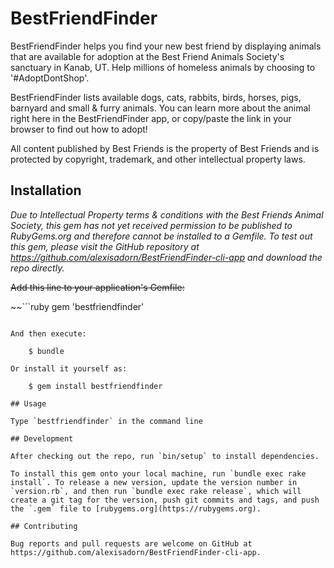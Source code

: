 # BestFriendFinder

BestFriendFinder helps you find your new best friend by displaying animals that are available for adoption
at the Best Friend Animals Society's sanctuary in Kanab, UT. Help millions of homeless animals by choosing to
'#AdoptDontShop'.

BestFriendFinder lists available dogs, cats, rabbits, birds, horses, pigs, barnyard and small & furry animals.
You can learn more about the animal right here in the BestFriendFinder app, or copy/paste the link in your browser
to find out how to adopt!

All content published by Best Friends is the property of Best Friends and is protected by copyright, trademark, and other intellectual property laws.

## Installation


*Due to Intellectual Property terms & conditions with the Best Friends Animal Society, this gem has not yet received
permission to be published to RubyGems.org and therefore cannot be installed to a Gemfile. To test out this gem,
please visit the GitHub repository at https://github.com/alexisadorn/BestFriendFinder-cli-app and download the repo directly.*

~~Add this line to your application's Gemfile:~~

~~```ruby
gem 'bestfriendfinder'
```~~

And then execute:

    $ bundle

Or install it yourself as:

    $ gem install bestfriendfinder

## Usage

Type `bestfriendfinder` in the command line

## Development

After checking out the repo, run `bin/setup` to install dependencies.

To install this gem onto your local machine, run `bundle exec rake install`. To release a new version, update the version number in `version.rb`, and then run `bundle exec rake release`, which will create a git tag for the version, push git commits and tags, and push the `.gem` file to [rubygems.org](https://rubygems.org).

## Contributing

Bug reports and pull requests are welcome on GitHub at https://github.com/alexisadorn/BestFriendFinder-cli-app.
